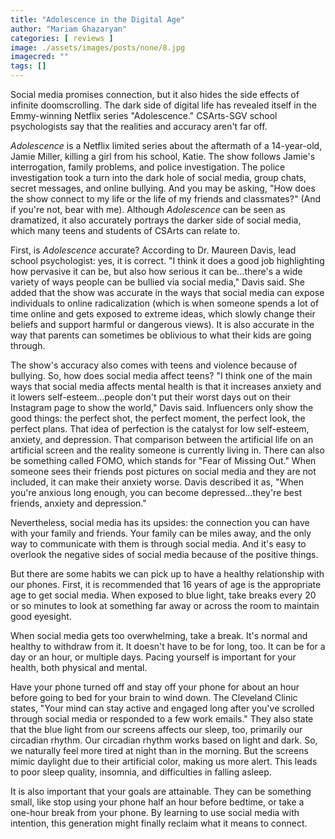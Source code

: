 ```yaml
---
title: "Adolescence in the Digital Age"
author: "Mariam Ghazaryan"
categories: [ reviews ]
image: ./assets/images/posts/none/8.jpg
imagecred: ""
tags: []
---
```


Social media promises connection, but it also hides the side effects of infinite doomscrolling. The dark side of digital life has revealed itself in the Emmy-winning Netflix series "Adolescence." CSArts-SGV school psychologists say that the realities and accuracy aren't far off.

*Adolescence* is a Netflix limited series about the aftermath of a 14-year-old, Jamie Miller, killing a girl from his school, Katie. The show follows Jamie's interrogation, family problems, and police investigation. The police investigation took a turn into the dark hole of social media, group chats, secret messages, and online bullying. And you may be asking, "How does the show connect to my life or the life of my friends and classmates?" (And if you're not, bear with me). Although *Adolescence* can be seen as dramatized, it also accurately portrays the darker side of social media, which many teens and students of CSArts can relate to.

First, is *Adolescence* accurate? According to Dr. Maureen Davis, lead school psychologist: yes, it is correct. "I think it does a good job highlighting how pervasive it can be, but also how serious it can be...there's a wide variety of ways people can be bullied via social media," Davis said. She added that the show was accurate in the ways that social media can expose individuals to online radicalization (which is when someone spends a lot of time online and gets exposed to extreme ideas, which slowly change their beliefs and support harmful or dangerous views). It is also accurate in the way that parents can sometimes be oblivious to what their kids are going through.

The show's accuracy also comes with teens and violence because of bullying. So, how does social media affect teens? "I think one of the main ways that social media affects mental health is that it increases anxiety and it lowers self-esteem...people don\'t put their worst days out on their Instagram page to show the world," Davis said. Influencers only show the good things: the perfect shot, the perfect moment, the perfect look, the perfect plans. That idea of perfection is the catalyst for low self-esteem, anxiety, and depression. That comparison between the artificial life on an artificial screen and the reality someone is currently living in. There can also be something called FOMO, which stands for "Fear of Missing Out." When someone sees their friends post pictures on social media and they are not included, it can make their anxiety worse. Davis described it as, "When you're anxious long enough, you can become depressed...they're best friends, anxiety and depression."

Nevertheless, social media has its upsides: the connection you can have with your family and friends. Your family can be miles away, and the only way to communicate with them is through social media. And it's easy to overlook the negative sides of social media because of the positive things.

But there are some habits we can pick up to have a healthy relationship with our phones. First, it is recommended that 16 years of age is the appropriate age to get social media. When exposed to blue light, take breaks every 20 or so minutes to look at something far away or across the room to maintain good eyesight.

When social media gets too overwhelming, take a break. It's normal and healthy to withdraw from it. It doesn't have to be for long, too. It can be for a day or an hour, or multiple days. Pacing yourself is important for your health, both physical and mental.

Have your phone turned off and stay off your phone for about an hour before going to bed for your brain to wind down. The Cleveland Clinic states, "Your mind can stay active and engaged long after you've scrolled through social media or responded to a few work emails." They also state that the blue light from our screens affects our sleep, too, primarily our circadian rhythm. Our circadian rhythm works based on light and dark. So, we naturally feel more tired at night than in the morning. But the screens mimic daylight due to their artificial color, making us more alert. This leads to poor sleep quality, insomnia, and difficulties in falling asleep.

It is also important that your goals are attainable. They can be something small, like stop using your phone half an hour before bedtime, or take a one-hour break from your phone. By learning to use social media with intention, this generation might finally reclaim what it means to connect.